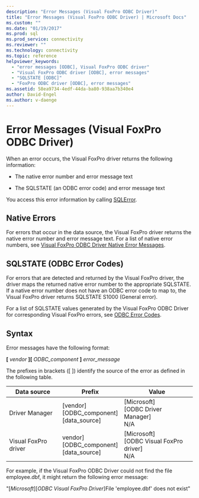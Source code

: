 ```yaml
---
description: "Error Messages (Visual FoxPro ODBC Driver)"
title: "Error Messages (Visual FoxPro ODBC Driver) | Microsoft Docs"
ms.custom: ""
ms.date: "01/19/2017"
ms.prod: sql
ms.prod_service: connectivity
ms.reviewer: ""
ms.technology: connectivity
ms.topic: reference
helpviewer_keywords: 
  - "error messages [ODBC], Visual FoxPro ODBC driver"
  - "Visual FoxPro ODBC driver [ODBC], error messages"
  - "SQLSTATE [ODBC]"
  - "FoxPro ODBC driver [ODBC], error messages"
ms.assetid: 58ea9734-4edf-44da-ba80-938aa7b340e4
author: David-Engel
ms.author: v-daenge
---
```

# Error Messages (Visual FoxPro ODBC Driver)
When an error occurs, the Visual FoxPro driver returns the following information:  
  
-   The native error number and error message text  
  
-   The SQLSTATE (an ODBC error code) and error message text  
  
 You access this error information by calling [SQLError](../../odbc/microsoft/sqlerror-visual-foxpro-odbc-driver.md).  
  
## Native Errors  
 For errors that occur in the data source, the Visual FoxPro driver returns the native error number and error message text. For a list of native error numbers, see [Visual FoxPro ODBC Driver Native Error Messages](../../odbc/microsoft/visual-foxpro-odbc-driver-native-error-messages.md).  
  
## SQLSTATE (ODBC Error Codes)  
 For errors that are detected and returned by the Visual FoxPro driver, the driver maps the returned native error number to the appropriate SQLSTATE. If a native error number does not have an ODBC error code to map to, the Visual FoxPro driver returns SQLSTATE S1000 (General error).  
  
 For a list of SQLSTATE values generated by the Visual FoxPro ODBC Driver for corresponding Visual FoxPro errors, see [ODBC Error Codes](../../odbc/microsoft/odbc-error-codes-visual-foxpro-odbc-driver.md).  
  
## Syntax  
 Error messages have the following format:  
  
 **[** *vendor* **][** *ODBC_component* **]** *error_message*  
  
 The prefixes in brackets ([ ]) identify the source of the error as defined in the following table.  
  
|Data source|Prefix|Value|  
|-----------------|------------|-----------|  
|Driver Manager|[vendor]<br />[ODBC_component]<br />[data_source]|[Microsoft]<br />[ODBC Driver Manager]<br />N/A|  
|Visual FoxPro driver|vendor]<br />[ODBC_component]<br />[data_source]|[Microsoft]<br />[ODBC Visual FoxPro driver]<br />N/A|  
  
 For example, if the Visual FoxPro ODBC Driver could not find the file employee.dbf, it might return the following error message:  
  
 "[*Microsoft*][*ODBC Visual FoxPro Driver*]File 'employee.dbf' does not exist"
